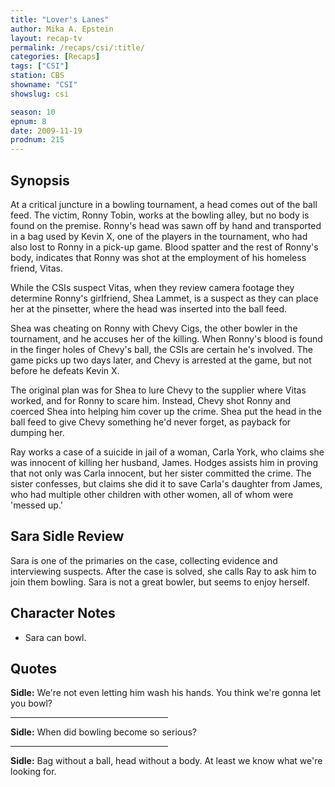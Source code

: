 ```yaml
---
title: "Lover's Lanes"
author: Mika A. Epstein
layout: recap-tv
permalink: /recaps/csi/:title/
categories: [Recaps]
tags: ["CSI"]
station: CBS
showname: "CSI"
showslug: csi

season: 10
epnum: 8  
date: 2009-11-19
prodnum: 215  
---
```


## Synopsis

At a critical juncture in a bowling tournament, a head comes out of the ball feed. The victim, Ronny Tobin, works at the bowling alley, but no body is found on the premise. Ronny's head was sawn off by hand and transported in a bag used by Kevin X, one of the players in the tournament, who had also lost to Ronny in a pick-up game. Blood spatter and the rest of Ronny's body, indicates that Ronny was shot at the employment of his homeless friend, Vitas.

While the CSIs suspect Vitas, when they review camera footage they determine Ronny's girlfriend, Shea Lammet, is a suspect as they can place her at the pinsetter, where the head was inserted into the ball feed.

Shea was cheating on Ronny with Chevy Cigs, the other bowler in the tournament, and he accuses her of the killing. When Ronny's blood is found in the finger holes of Chevy's ball, the CSIs are certain he's involved. The game picks up two days later, and Chevy is arrested at the game, but not before he defeats Kevin X.

The original plan was for Shea to lure Chevy to the supplier where Vitas worked, and for Ronny to scare him. Instead, Chevy shot Ronny and coerced Shea into helping him cover up the crime. Shea put the head in the ball feed to give Chevy something he'd never forget, as payback for dumping her.

Ray works a case of a suicide in jail of a woman, Carla York, who claims she was innocent of killing her husband, James. Hodges assists him in proving that not only was Carla innocent, but her sister committed the crime. The sister confesses, but claims she did it to save Carla's daughter from James, who had multiple other children with other women, all of whom were 'messed up.'

## Sara Sidle Review

Sara is one of the primaries on the case, collecting evidence and interviewing suspects. After the case is solved, she calls Ray to ask him to join them bowling. Sara is not a great bowler, but seems to enjoy herself.

## Character Notes

* Sara can bowl.

## Quotes

**Sidle:** We're not even letting him wash his hands. You think we're gonna let you bowl?

<hr width=50% />

**Sidle:** When did bowling become so serious? 

<hr width=50% />

**Sidle:** Bag without a ball, head without a body. At least we know what we're looking for.